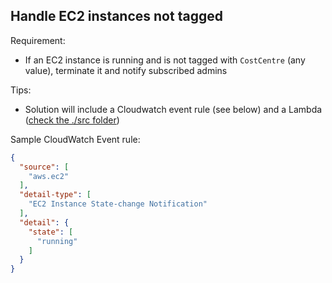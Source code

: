 ## Handle EC2 instances not tagged

Requirement:
- If an EC2 instance is running and is not tagged with `CostCentre` (any value), terminate it and notify subscribed admins

Tips:
- Solution will include a Cloudwatch event rule (see below) and a Lambda ([check the ./src folder](../c07-serverless02/src/))

Sample CloudWatch Event rule:
```json
{
  "source": [
    "aws.ec2"
  ],
  "detail-type": [
    "EC2 Instance State-change Notification"
  ],
  "detail": {
    "state": [
      "running"
    ]
  }
}
```